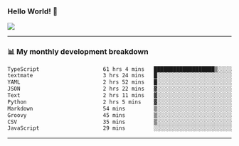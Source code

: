 ### Hello World! 👋

<a>
  <img align="center" src="https://github-readme-stats.vercel.app/api?username=megatunger&count_private=true&include_all_commits=true&bg_color=30,56CCF2,2F80ED&title_color=fff&text_color=fff" />
</a>

------
### 📊 My monthly development breakdown

<!--START_SECTION:waka-->

```txt
TypeScript                    61 hrs 4 mins   ███████████████████▒░░░░░   77.47 %
textmate                      3 hrs 24 mins   █░░░░░░░░░░░░░░░░░░░░░░░░   04.33 %
YAML                          2 hrs 52 mins   █░░░░░░░░░░░░░░░░░░░░░░░░   03.64 %
JSON                          2 hrs 22 mins   ▓░░░░░░░░░░░░░░░░░░░░░░░░   03.02 %
Text                          2 hrs 11 mins   ▓░░░░░░░░░░░░░░░░░░░░░░░░   02.77 %
Python                        2 hrs 5 mins    ▓░░░░░░░░░░░░░░░░░░░░░░░░   02.65 %
Markdown                      54 mins         ▒░░░░░░░░░░░░░░░░░░░░░░░░   01.15 %
Groovy                        45 mins         ▒░░░░░░░░░░░░░░░░░░░░░░░░   00.97 %
CSV                           35 mins         ▒░░░░░░░░░░░░░░░░░░░░░░░░   00.76 %
JavaScript                    29 mins         ░░░░░░░░░░░░░░░░░░░░░░░░░   00.62 %
```

<!--END_SECTION:waka-->

------

